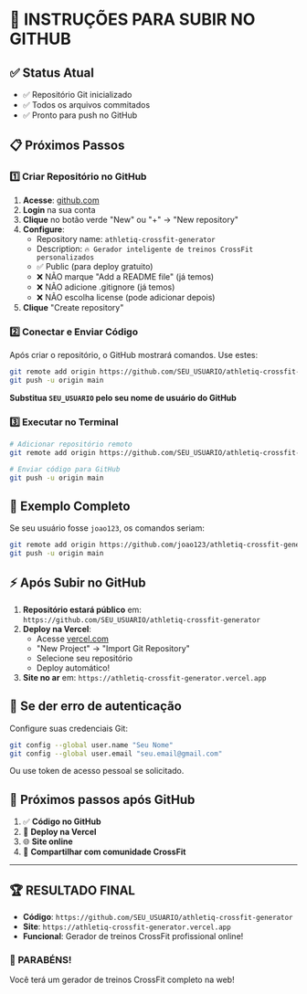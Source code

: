 # 🚀 INSTRUÇÕES PARA SUBIR NO GITHUB

## ✅ Status Atual
- ✅ Repositório Git inicializado
- ✅ Todos os arquivos commitados
- ✅ Pronto para push no GitHub

## 📋 Próximos Passos

### 1️⃣ **Criar Repositório no GitHub**

1. **Acesse**: [github.com](https://github.com)
2. **Login** na sua conta
3. **Clique** no botão verde "New" ou "+" → "New repository"
4. **Configure**:
   - Repository name: `athletiq-crossfit-generator`
   - Description: `🔥 Gerador inteligente de treinos CrossFit personalizados`
   - ✅ Public (para deploy gratuito)
   - ❌ NÃO marque "Add a README file" (já temos)
   - ❌ NÃO adicione .gitignore (já temos)
   - ❌ NÃO escolha license (pode adicionar depois)
5. **Clique** "Create repository"

### 2️⃣ **Conectar e Enviar Código**

Após criar o repositório, o GitHub mostrará comandos. Use estes:

```bash
git remote add origin https://github.com/SEU_USUARIO/athletiq-crossfit-generator.git
git push -u origin main
```

**Substitua `SEU_USUARIO` pelo seu nome de usuário do GitHub**

### 3️⃣ **Executar no Terminal**

```bash
# Adicionar repositório remoto
git remote add origin https://github.com/SEU_USUARIO/athletiq-crossfit-generator.git

# Enviar código para GitHub
git push -u origin main
```

## 🎯 Exemplo Completo

Se seu usuário fosse `joao123`, os comandos seriam:

```bash
git remote add origin https://github.com/joao123/athletiq-crossfit-generator.git
git push -u origin main
```

## ⚡ Após Subir no GitHub

1. **Repositório estará público** em: `https://github.com/SEU_USUARIO/athletiq-crossfit-generator`
2. **Deploy na Vercel**:
   - Acesse [vercel.com](https://vercel.com)
   - "New Project" → "Import Git Repository"
   - Selecione seu repositório
   - Deploy automático!
3. **Site no ar** em: `https://athletiq-crossfit-generator.vercel.app`

## 🔧 Se der erro de autenticação

Configure suas credenciais Git:
```bash
git config --global user.name "Seu Nome"
git config --global user.email "seu.email@gmail.com"
```

Ou use token de acesso pessoal se solicitado.

## 📱 Próximos passos após GitHub

1. ✅ **Código no GitHub**
2. 🚀 **Deploy na Vercel**
3. 🌐 **Site online**
4. 📱 **Compartilhar com comunidade CrossFit**

---

## 🏆 RESULTADO FINAL

- **Código**: `https://github.com/SEU_USUARIO/athletiq-crossfit-generator`
- **Site**: `https://athletiq-crossfit-generator.vercel.app`
- **Funcional**: Gerador de treinos CrossFit profissional online!

### 🎉 PARABÉNS!
Você terá um gerador de treinos CrossFit completo na web!
